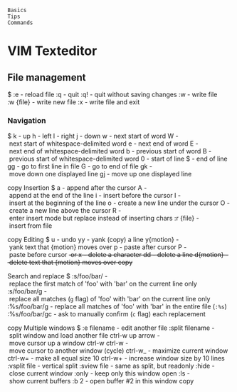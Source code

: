 

    Basics
    Tips
    Commands
# VIM Texteditor

## File management

$ :e - reload file :q - quit :q! - quit without saving changes :w - write file :w {file} - write new file :x - write file and exit


### Navigation

$ k - up  h - left l - right j - down w - next start of word W - next start of whitespace-delimited word e - next end of word E - next end of whitespace-delimited word b - previous start of word B - previous start of whitespace-delimited word 0 - start of line $ - end of line gg - go to first line in file G - go to end of file gk - move down one displayed line gj - move up one displayed line

copy
Insertion
$ a - append after the cursor A - append at the end of the line i - insert before the cursor I - insert at the beginning of the line o - create a new line under the cursor O - create a new line above the cursor R - enter insert mode but replace instead of inserting chars :r {file} - insert from file

copy
Editing
$ u - undo yy - yank (copy) a line y{motion} - yank text that {motion} moves over p - paste after cursor P - paste before cursor <Del> or x - delete a character dd - delete a line d{motion} - delete text that {motion} moves over
copy

Search and replace
$ :s/foo/bar/ - replace the first match of 'foo' with 'bar' on the current line only :s/foo/bar/g - replace all matches (`g` flag) of 'foo' with 'bar' on the current line only :%s/foo/bar/g - replace all matches of 'foo' with 'bar' in the entire file (`:%s`) :%s/foo/bar/gc - ask to manually confirm (`c` flag) each replacement

copy
Multiple windows
$ :e filename - edit another file :split filename - split window and load another file ctrl-w up arrow - move cursor up a window ctrl-w ctrl-w - move cursor to another window (cycle) ctrl-w_ - maximize current window ctrl-w= - make all equal size 10 ctrl-w+ - increase window size by 10 lines :vsplit file - vertical split :sview file - same as split, but readonly :hide - close current window :only - keep only this window open :ls - show current buffers :b 2 - open buffer #2 in this window
copy
